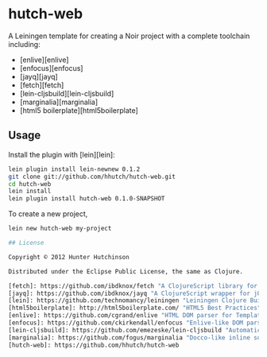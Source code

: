 # hutch-web

A Leiningen template for creating a Noir project with a complete toolchain including:

* [enlive][enlive]
* [enfocus][enfocus]
* [jayq][jayq]
* [fetch][fetch]
* [lein-cljsbuild][lein-cljsbuild]
* [marginalia][marginalia]
* [html5 boilerplate][html5boilerplate]

## Usage

Install the plugin with [lein][lein]:

```bash
lein plugin install lein-newnew 0.1.2
git clone git://github.com/hhutch/hutch-web.git
cd hutch-web
lein install
lein plugin install hutch-web 0.1.0-SNAPSHOT
```

To create a new project,

```bash
lein new hutch-web my-project

## License

Copyright © 2012 Hunter Hutchinson

Distributed under the Eclipse Public License, the same as Clojure.

[fetch]: https://github.com/ibdknox/fetch "A ClojureScript library for Client/Server interaction"
[jayq]: https://github.com/ibdknox/jayq "A ClojureScript wrapper for jQuery"
[lein]: https://github.com/technomancy/leiningen "Leiningen Clojure Build Tool"
[html5boilerplate]: http://html5boilerplate.com/ "HTML5 Best Practices"
[enlive]: https://github.com/cgrand/enlive "HTML DOM parser for Templating"
[enfocus]: https://github.com/ckirkendall/enfocus "Enlive-like DOM parsing and manipulation in clojurescript"
[lein-cljsbuild]: https://github.com/emezeske/lein-cljsbuild "Automatically compile CLJS files"
[marginalia]: https://github.com/fogus/marginalia "Docco-like inline source documentation"
[hutch-web]: https://github.com/hhutch/hutch-web 
